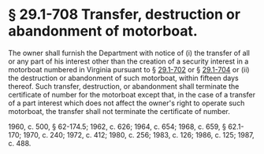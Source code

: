 # § 29.1-708 Transfer, destruction or abandonment of motorboat.

<p>The owner shall furnish the Department with notice of (i) the transfer of all or any part of his interest other than the creation of a security interest in a motorboat numbered in Virginia pursuant to § <a href='http://law.lis.virginia.gov/vacode/29.1-702/'>29.1-702</a> or § <a href='http://law.lis.virginia.gov/vacode/29.1-704/'>29.1-704</a> or (ii) the destruction or abandonment of such motorboat, within fifteen days thereof. Such transfer, destruction, or abandonment shall terminate the certificate of number for the motorboat except that, in the case of a transfer of a part interest which does not affect the owner's right to operate such motorboat, the transfer shall not terminate the certificate of number.</p><p>1960, c. 500, § 62-174.5; 1962, c. 626; 1964, c. 654; 1968, c. 659, § 62.1-170; 1970, c. 240; 1972, c. 412; 1980, c. 256; 1983, c. 126; 1986, c. 125; 1987, c. 488.</p>